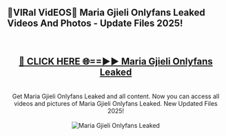 <h2>🔴VIRal VidEOS🔴 Maria Gjieli Onlyfans Leaked Videos And Photos - Update Files 2025!</h2>
<br>
<div align="center">
<h2><a href="https://virallinks.top/Hdb6NB" rel="nofollow">🔴 CLICK HERE 🌐==►► Maria Gjieli Onlyfans Leaked</a></h2>
<br>
Get Maria Gjieli Onlyfans Leaked and all content. Now you can access all videos and pictures of Maria Gjieli Onlyfans Leaked. New Updated Files 2025!
<br>
<br>
<a href="https://virallinks.top/Hdb6NB" rel="nofollow" data-target="animated-image.originalLink"><img src="https://i.imgur.com/dJHk4Zq.gif)" alt="Maria Gjieli Onlyfans Leaked" style="max-width: 100%; display: inline-block;" data-target="animated-image.originalImage"></a>
</div>
<br>
